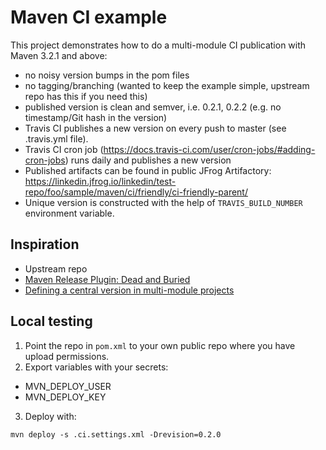 # Maven CI example

This project demonstrates how to do a multi-module CI publication with Maven 3.2.1 and above:

 - no noisy version bumps in the pom files
 - no tagging/branching (wanted to keep the example simple, upstream repo has this if you need this)
 - published version is clean and semver, i.e. 0.2.1, 0.2.2 (e.g. no timestamp/Git hash in the version)
 - Travis CI publishes a new version on every push to master (see .travis.yml file).
 - Travis CI cron job (https://docs.travis-ci.com/user/cron-jobs/#adding-cron-jobs) runs daily and publishes a new version
 - Published artifacts can be found in public JFrog Artifactory: https://linkedin.jfrog.io/linkedin/test-repo/foo/sample/maven/ci/friendly/ci-friendly-parent/ 
 - Unique version is constructed with the help of ```TRAVIS_BUILD_NUMBER``` environment variable.

## Inspiration

- Upstream repo
- [Maven Release Plugin: Dead and Buried](https://axelfontaine.com/blog/dead-burried.html)
- [Defining a central version in multi-module projects](https://www.mojohaus.org/flatten-maven-plugin/examples/example-central-version.html)

## Local testing

1. Point the repo in ```pom.xml``` to your own public repo where you have upload permissions.
2. Export variables with your secrets:
 - MVN_DEPLOY_USER
 - MVN_DEPLOY_KEY
3. Deploy with: 

```
mvn deploy -s .ci.settings.xml -Drevision=0.2.0
```
